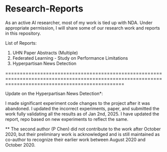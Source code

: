 # Research-Reports

As an active AI researcher, most of my work is tied up with NDA. Under appropriate permission, I will share some of our research work and reports in this repository. 

List of Reports:

1. UHN Paper Abstracts (Multiple)
2. Federated Learning - Study on Performance Limitations
3. Hyperpartisan News Detection

=====================================================================================================================================================

Update on the Hyperpartisan News Detection*: 

I made significant experiment code changes to the project after it was abandoned. I updated the incorrect experiments, paper, and submitted the work fully validating all the results as of Jan 2nd, 2025. I have updated the report, repo based on new experiments to reflect the same. 


** The second author (P Chen) did not contribute to the work after October 2020, but their preliminary work is acknowledged and is still maintained as co-author to recognize their earlier work between August 2020 and October 2020. 
